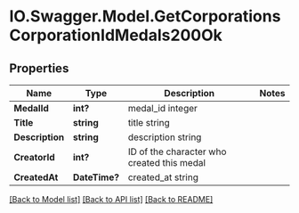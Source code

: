 # IO.Swagger.Model.GetCorporationsCorporationIdMedals200Ok
## Properties

Name | Type | Description | Notes
------------ | ------------- | ------------- | -------------
**MedalId** | **int?** | medal_id integer | 
**Title** | **string** | title string | 
**Description** | **string** | description string | 
**CreatorId** | **int?** | ID of the character who created this medal | 
**CreatedAt** | **DateTime?** | created_at string | 

[[Back to Model list]](../README.md#documentation-for-models) [[Back to API list]](../README.md#documentation-for-api-endpoints) [[Back to README]](../README.md)

